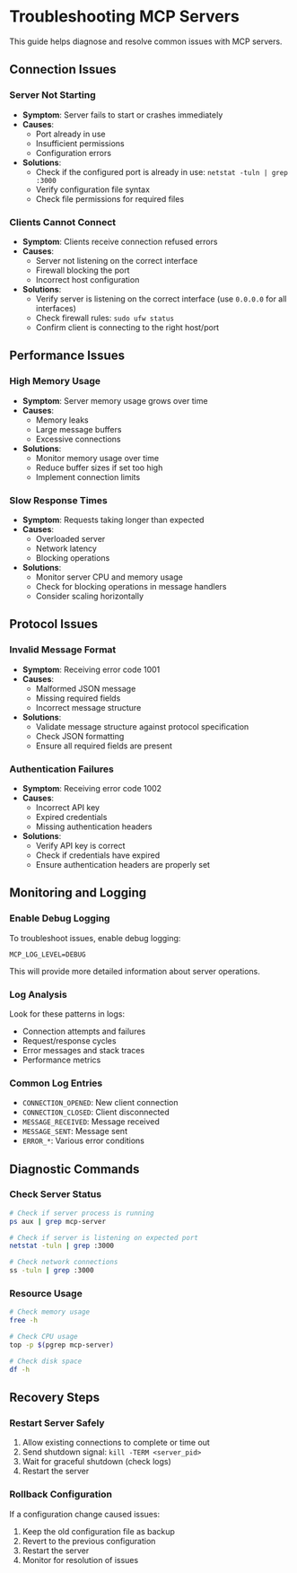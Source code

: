 # Troubleshooting MCP Servers

This guide helps diagnose and resolve common issues with MCP servers.

## Connection Issues

### Server Not Starting
- **Symptom**: Server fails to start or crashes immediately
- **Causes**:
  - Port already in use
  - Insufficient permissions
  - Configuration errors
- **Solutions**:
  - Check if the configured port is already in use: `netstat -tuln | grep :3000`
  - Verify configuration file syntax
  - Check file permissions for required files

### Clients Cannot Connect
- **Symptom**: Clients receive connection refused errors
- **Causes**:
  - Server not listening on the correct interface
  - Firewall blocking the port
  - Incorrect host configuration
- **Solutions**:
  - Verify server is listening on the correct interface (use `0.0.0.0` for all interfaces)
  - Check firewall rules: `sudo ufw status`
  - Confirm client is connecting to the right host/port

## Performance Issues

### High Memory Usage
- **Symptom**: Server memory usage grows over time
- **Causes**:
  - Memory leaks
  - Large message buffers
  - Excessive connections
- **Solutions**:
  - Monitor memory usage over time
  - Reduce buffer sizes if set too high
  - Implement connection limits

### Slow Response Times
- **Symptom**: Requests taking longer than expected
- **Causes**:
  - Overloaded server
  - Network latency
  - Blocking operations
- **Solutions**:
  - Monitor server CPU and memory usage
  - Check for blocking operations in message handlers
  - Consider scaling horizontally

## Protocol Issues

### Invalid Message Format
- **Symptom**: Receiving error code 1001
- **Causes**:
  - Malformed JSON message
  - Missing required fields
  - Incorrect message structure
- **Solutions**:
  - Validate message structure against protocol specification
  - Check JSON formatting
  - Ensure all required fields are present

### Authentication Failures
- **Symptom**: Receiving error code 1002
- **Causes**:
  - Incorrect API key
  - Expired credentials
  - Missing authentication headers
- **Solutions**:
  - Verify API key is correct
  - Check if credentials have expired
  - Ensure authentication headers are properly set

## Monitoring and Logging

### Enable Debug Logging
To troubleshoot issues, enable debug logging:

```env
MCP_LOG_LEVEL=DEBUG
```

This will provide more detailed information about server operations.

### Log Analysis
Look for these patterns in logs:
- Connection attempts and failures
- Request/response cycles
- Error messages and stack traces
- Performance metrics

### Common Log Entries
- `CONNECTION_OPENED`: New client connection
- `CONNECTION_CLOSED`: Client disconnected
- `MESSAGE_RECEIVED`: Message received
- `MESSAGE_SENT`: Message sent
- `ERROR_*`: Various error conditions

## Diagnostic Commands

### Check Server Status
```bash
# Check if server process is running
ps aux | grep mcp-server

# Check if server is listening on expected port
netstat -tuln | grep :3000

# Check network connections
ss -tuln | grep :3000
```

### Resource Usage
```bash
# Check memory usage
free -h

# Check CPU usage
top -p $(pgrep mcp-server)

# Check disk space
df -h
```

## Recovery Steps

### Restart Server Safely
1. Allow existing connections to complete or time out
2. Send shutdown signal: `kill -TERM <server_pid>`
3. Wait for graceful shutdown (check logs)
4. Restart the server

### Rollback Configuration
If a configuration change caused issues:
1. Keep the old configuration file as backup
2. Revert to the previous configuration
3. Restart the server
4. Monitor for resolution of issues